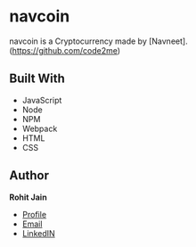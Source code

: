 # navcoin

navcoin is a Cryptocurrency made by [Navneet].
(https://github.com/code2me)


## Built With
- JavaScript
- Node
- NPM
- Webpack
- HTML
- CSS


## Author

**Rohit Jain**

- [Profile](https://github.com/code2me "Rohit jain")
- [Email](mailto:navneetbahuguna@outlook.com?subject=Hi% "Hi!")
- [LinkedIN](https://www.linkedin.com/in/code2me/ "Welcome")